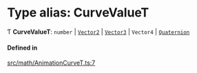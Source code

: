 # Type alias: CurveValueT

Ƭ **CurveValueT**: `number` \| [`Vector2`](../classes/Vector2.md) \| [`Vector3`](../classes/Vector3.md) \| `Vector4` \| [`Quaternion`](../classes/Quaternion.md)

#### Defined in

[src/math/AnimationCurveT.ts:7](https://github.com/Orillusion/orillusion/blob/main/src/math/AnimationCurveT.ts#L7)
